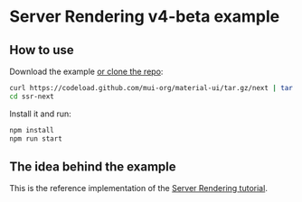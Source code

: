 # Server Rendering v4-beta example

## How to use

Download the example [or clone the repo](https://github.com/mui-org/material-ui):

```sh
curl https://codeload.github.com/mui-org/material-ui/tar.gz/next | tar -xz --strip=2  material-ui-next/examples/ssr-next
cd ssr-next
```

Install it and run:

```sh
npm install
npm run start
```

## The idea behind the example

This is the reference implementation of the [Server Rendering tutorial](https://next.material-ui.com/guides/server-rendering/).
